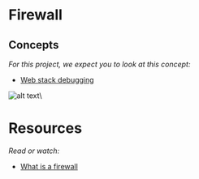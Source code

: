 #  Firewall

## Concepts
_For this project, we expect you to look at this concept:_

- [Web stack debugging](https://intranet.alxswe.com/concepts/68)

![alt text](https://s3.amazonaws.com/intranet-projects-files/holbertonschool-sysadmin_devops/284/V1HjQ1Y.png)\

# Resources
_Read or watch:_

- [What is a firewall](https://intranet.alxswe.com/rltoken/vjB4LyHRdtEImzZcuD89ZQ)

